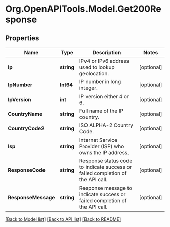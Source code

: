 # Org.OpenAPITools.Model.Get200Response

## Properties

Name | Type | Description | Notes
------------ | ------------- | ------------- | -------------
**Ip** | **string** | IPv4 or IPv6 address used to lookup geolocation. | [optional] 
**IpNumber** | **Int64** | IP number in long integer. | [optional] 
**IpVersion** | **int** | IP version either 4 or 6. | [optional] 
**CountryName** | **string** | Full name of the IP country. | [optional] 
**CountryCode2** | **string** | ISO ALPHA-2 Country Code. | [optional] 
**Isp** | **string** | Internet Service Provider (ISP) who owns the IP address. | [optional] 
**ResponseCode** | **string** | Response status code to indicate success or failed completion of the API call. | [optional] 
**ResponseMessage** | **string** | Response message to indicate success or failed completion of the API call. | [optional] 

[[Back to Model list]](../README.md#documentation-for-models) [[Back to API list]](../README.md#documentation-for-api-endpoints) [[Back to README]](../README.md)


